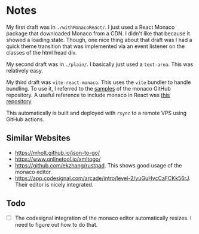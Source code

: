 # Notes

My first draft was in `./withMonacoReact/`.
I just used a React Monaco package that downloaded Monaco from a CDN.
I didn't like that because it showed a loading state.
Though, one nice thing about that draft was I had a quick theme transition that was implemented via an event listener on the
classes of the html head div.

My second draft was in `./plain/`.
I basically just used a `text-area`.
This was relatively easy.

My third draft was `vite-react-monaco`.
This uses the `vite` bundler to handle bundling.
To use it, I referred to the [samples](https://github.com/microsoft/monaco-editor/tree/main/samples)
of the monaco GitHub repository.
A useful reference to include monaco in React was [this repository](https://github.com/react-monaco-editor/react-monaco-editor)

This automatically is built and deployed with `rsync` to a remote VPS using GitHub actions.

## Similar Websites

- https://mholt.github.io/json-to-go/
- https://www.onlinetool.io/xmltogo/
- https://github.com/ekzhang/rustpad. This shows good usage of the monaco editor.
- https://app.codesignal.com/arcade/intro/level-2/yuGuHvcCaFCKk56rJ. Their editor is nicely integrated.

## Todo

- [ ] The codesignal integration of the monaco editor automatically resizes. I need to figure out how to do that.
